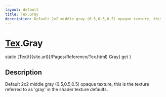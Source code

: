 ```yaml
---
layout: default
title: Tex.Gray
description: Default 2x2 middle gray (0.5,0.5,0.5) opaque texture, this is the texture referred to as 'gray' in the shader texture defaults.
---
```

# [Tex]({{site.url}}/Pages/Reference/Tex.html).Gray

<div class='signature' markdown='1'>
static [Tex]({{site.url}}/Pages/Reference/Tex.html) Gray{ get }
</div>

## Description
Default 2x2 middle gray (0.5,0.5,0.5) opaque texture,
this is the texture referred to as 'gray' in the shader texture
defaults.

